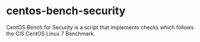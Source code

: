 # centos-bench-security
CentOS Bench for Security is a script that implements checks which follows the CIS CentOS Linux 7 Benchmark.
